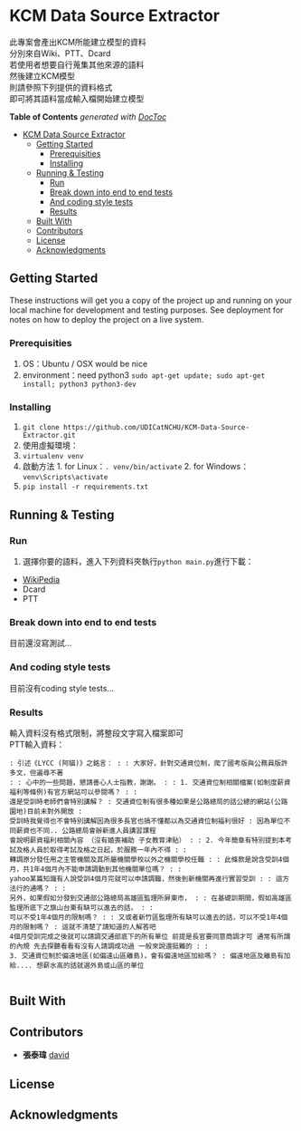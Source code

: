 # KCM Data Source Extractor  
此專案會產出KCM所能建立模型的資料  
分別來自Wiki、PTT、Dcard  
若使用者想要自行蒐集其他來源的語料  
然後建立KCM模型  
則請參照下列提供的資料格式  
即可將其語料當成輸入檔開始建立模型
<!-- START doctoc generated TOC please keep comment here to allow auto update -->
<!-- DON'T EDIT THIS SECTION, INSTEAD RE-RUN doctoc TO UPDATE -->
**Table of Contents**  *generated with [DocToc](https://github.com/thlorenz/doctoc)*

- [KCM Data Source Extractor](#kcm-data-source-extractor)
  - [Getting Started](#getting-started)
    - [Prerequisities](#prerequisities)
    - [Installing](#installing)
  - [Running & Testing](#running--testing)
    - [Run](#run)
    - [Break down into end to end tests](#break-down-into-end-to-end-tests)
    - [And coding style tests](#and-coding-style-tests)
    - [Results](#results)
  - [Built With](#built-with)
  - [Contributors](#contributors)
  - [License](#license)
  - [Acknowledgments](#acknowledgments)

<!-- END doctoc generated TOC please keep comment here to allow auto update -->


## Getting Started

These instructions will get you a copy of the project up and running on your local machine for development and testing purposes. See deployment for notes on how to deploy the project on a live system.

### Prerequisities

1. OS：Ubuntu / OSX would be nice
2. environment：need python3 `sudo apt-get update; sudo apt-get install; python3 python3-dev`

### Installing

1. `git clone https://github.com/UDICatNCHU/KCM-Data-Source-Extractor.git`
2. 使用虛擬環境：
  1. `virtualenv venv`
  2. 啟動方法
    1. for Linux：`. venv/bin/activate`
    2. for Windows：`venv\Scripts\activate`
3. `pip install -r requirements.txt`

## Running & Testing

### Run

1. 選擇你要的語料，進入下列資料夾執行`python main.py`進行下載：
  * [WikiPedia](WikiPedia/README.md)
  * Dcard
  * PTT

### Break down into end to end tests

目前還沒寫測試...

### And coding style tests

目前沒有coding style tests...

### Results
輸入資料沒有格式限制，將整段文字寫入檔案即可  
PTT輸入資料：

```
: 引述《LYCC (阿貓)》之銘言： : : 大家好，針對交通資位制，爬了國考版與公務員版許多文，但遍尋不著   
: : 心中的一些問題，懇請善心人士指教，謝謝。 : : 1. 交通資位制相關檔案(如制度薪資福利等條例)有官方網站可以參閱嗎？ : :   
還是受訓時老師們會特別講解？ : 交通資位制有很多種如果是公路總局的話公總的網站(公路園地)目前未對外開放 :   
受訓時我覺得也不會特別講解因為很多長官也搞不懂都以為交通資位制福利很好 : 因為單位不同薪資也不同.. 公路總局會辦新進人員講習課程   
會說明薪資福利相關內容 （沒有婚喪補助 子女教育津貼） : : 2. 今年簡章有特別提到本考試及格人員於取得考試及格之日起，於服務一年內不得 : :   
轉調原分發任用之主管機關及其所屬機關學校以外之機關學校任職 : : 此條款是說含受訓4個月，共1年4個月內不能申請調動到其他機關單位嗎？ : :   
yahoo某篇知識有人說受訓4個月完就可以申請調職，然後到新機關再進行實習受訓 : : 這方法行的通嗎？ : :   
另外，如果假如分發到交通部公路總局高雄區監理所屏東市， : : 在基礎訓期間，假如高雄區監理所底下之旗山台東有缺可以進去的話， : :   
可以不受1年4個月的限制嗎？ : : 又或者新竹區監理所有缺可以進去的話，可以不受1年4個月的限制嗎？ : 這就不清楚了請知道的人解答吧   
4個月受訓完成之後就可以請調交通部底下的所有單位 前提是長官要同意商調才可 通常有所謂的內規 先去探聽看看有沒有人請調成功過 一般來說還挺難的 : :   
3. 交通資位制於偏遠地區(如偏遠山區離島)，會有偏遠地區加給嗎？ : 偏遠地區及離島有加給.... 想薪水高的話就選外島或山區的單位  


```

## Built With


## Contributors

* **張泰瑋** [david](https://github.com/david30907d)

## License

## Acknowledgments

